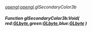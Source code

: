 _[opengl](../../modules/opengl/opengl-module.md):[opengl](../../modules/opengl/opengl-module.md).glSecondaryColor3b_
##### Function glSecondaryColor3b:Void( red:[GLbyte](../../modules/opengl/opengl-glbyte.md),green:[GLbyte](../../modules/opengl/opengl-glbyte.md),blue:[GLbyte](../../modules/opengl/opengl-glbyte.md) )
